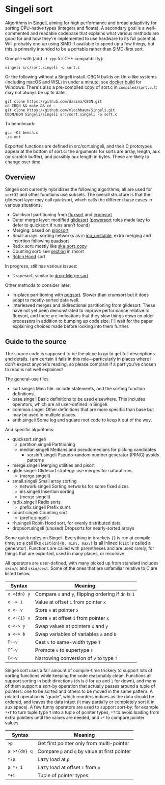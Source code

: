 # Singeli sort

Algorithms in [Singeli](https://github.com/mlochbaum/Singeli), aiming for high performance and broad adaptivity for sorting CPU-native types (integers and floats). A secondary goal is a well-commented and readable codebase that explains what various methods are good for and how they're implemented to use hardware to its full potential. Will probably end up using SIMD if available to speed up a few things, but this is primarily intended to be a portable rather than SIMD-first sort.

Compile with (add `-t cpp` for C++ compatibility):

    singeli src/sort.singeli -o sort.c

Or the following without a Singeli install. CBQN builds on Unix-like systems (including macOS and WSL) in under a minute; see [docker build](https://github.com/vylsaz/cbqn-win-docker-build) for Windows. There's also a pre-compiled copy of sort.c in `compiled/sort.c`. It may not always be up to date.

    git clone https://github.com/dzaima/CBQN.git
    cd CBQN && make && cd -
    git clone https://github.com/mlochbaum/Singeli.git
    CBQN/BQN Singeli/singeli src/sort.singeli -o sort.c

To benchmark:

    gcc -O3 bench.c
    ./a.out

Exported functions are defined in src/sort.singeli, and their C prototypes appear at the bottom of sort.c: the arguments for sorts are array, length, aux (or scratch buffer), and possibly aux length in bytes. These are likely to change over time.

## Overview

Singeli sort currently hybridizes the following algorithms; all are used for `sort32` and other functions use subsets. The overall structure is that the glidesort layer may call quicksort, which calls the different base cases in various situations.

- Quicksort partitioning from [fluxsort](https://github.com/scandum/fluxsort) and [crumsort](https://github.com/scandum/crumsort)
- Outer merge layer: modified [glidesort](https://github.com/orlp/glidesort) ([powersort](https://github.com/sebawild/powersort) rules made lazy to defer to quicksort if runs aren't found)
- Merging: based on [piposort](https://github.com/scandum/piposort)
- Small arrays: sorting networks as in [ipn_unstable](https://github.com/Voultapher/sort-research-rs/blob/main/src/unstable/rust_ipn.rs), extra merging and insertion following [quadsort](https://github.com/scandum/quadsort)
- Radix sort: mostly like [ska_sort_copy](https://github.com/skarupke/ska_sort)
- Counting sort: see [section](https://github.com/mlochbaum/rhsort#counting-sort) in rhsort
- [Robin Hood](https://github.com/mlochbaum/rhsort) sort

In progress, still has various issues:

- Drapesort, similar to [drop-Merge sort](https://github.com/emilk/drop-merge-sort)

Other methods to consider later:

- In-place partitioning with [pdqsort](https://github.com/orlp/pdqsort). Slower than crumsort but it does adapt to mostly-sorted data well.
- Interleaved merges and bidirectional partitioning from glidesort. These have not yet been demonstrated to improve performance relative to fluxsort, and there are indications that they slow things down on older processors in addition to bumping up code size. I'll wait for the paper explaining choices made before looking into them further.

## Guide to the source

The source code is supposed to be the place to go to get full descriptions and details. I am certain it fails in this role—particularly in places where I don't expect anyone's reading, so please complain if a part you've chosen to read is not well explained!

The general-use files:

- sort.singeli Main file: include statements, and the sorting function definitions.
- base.singeli Basic definitions to be used elsewhere. This includes operators, which are all user-defined in Singeli.
- common.singeli Other definitions that are more specific than base but may be used in multiple places.
- arith.singeli Some log and square root code to keep it out of the way.

And specific algorithms:

- quicksort.singeli
  - partition.singeli Partitioning
  - median.singeli Medians and pseudomedians for picking candidates
    - xorshift.singeli Pseudo-random number generator (PRNG) avoids patterns
- merge.singeli Merging utilities and pisort
- glide.singeli Glidesort strategy: use merges for natural runs
  - (merge.singeli)
- small.singeli Small array sorting
  - network.singeli Sorting networks for some fixed sizes
  - ins.singeli Insertion sorting
  - (merge.singeli)
- radix.singeli Radix sorts
  - prefix.singeli Prefix sums
- count.singeli Counting sort
  - (prefix.singeli)
- rh.singeli Robin Hood sort, for evenly distributed data
- dropsort.singeli (unused) Dropsorts for nearly-sorted arrays

Some quick notes on Singeli. Everything in brackets `{}` is run at compile time, so a call like `dist{dn}{U, minv, maxv}` is all inlined (`dist` is called a generator). Functions are called with parentheses and are used rarely, for things that are exported, used in many places, or recursive.

All operators are user-defined, with many picked up from standard includes `skin/c` and `skin/cext`. Some of the ones that are unfamiliar relative to C are listed below.

| Syntax      | Meaning
|-------------|---------
| `x <{dn} y` | Compare `x` and `y`, flipping ordering if `dn` is `1`
| `x -> i`    | Value at offset `i` from pointer `x`
| `x <- v`    | Store `v` at pointer `x`
| `x <-{i} v` | Store `v` at offset `i` from pointer `x`
| `x <-> y`   | Swap values at pointers `x` and `y`
| `a <~> b`   | Swap variables of variables `a` and `b`
| `T~~v`      | Cast `v` to same-width type `T`
| `T^~v`      | Promote `v` to supertype `T`
| `T<~v`      | Narrowing conversion of `v` to type `T`

Singeli sort uses a fair amount of compile-time trickery to support lots of sorting functions while keeping the code reasonably clean. Functions all support sorting in both directions (`dn` is `0` for up and `1` for down), and many of them support a sort-by operation that actually passes around a tuple of pointers: one to be sorted and others to be moved in the same pattern. A related operation is "grade", which reorders indices as the data should be ordered, and leaves the data intact (it may partially or completely sort it in aux space). A few funny operators are used to support sort-by: for example `*+T` to turn tuple type `T` into a tuple of pointer types, `*?` to avoid loading from extra pointers until the values are needed, and `>*` to compare pointer values.

| Syntax       | Meaning
|--------------|---------
| `>p`         | Get first pointer only from multi-pointer
| `p >*{dn} q` | Compare `p` and `q` by value at first pointer
| `*?p`        | Lazy load at `p`
| `p *? i`     | Lazy load at offset `i` from `p`
| `*+T`        | Tuple of pointer types
